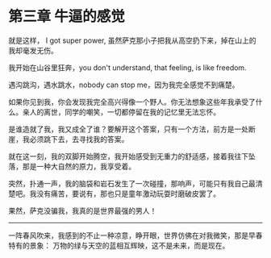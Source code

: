 # 第三章 牛逼的感觉

就是这样， I got super power, 虽然萨克那小子把我从高空扔下来，掉在山上的我却毫发无伤。

我开始在山谷里狂奔，you don't understand, that feeling, is like freedom.

遇沟跳沟，遇水跳水，nobody can stop me，因为我完全感觉不到痛楚。

如果你见到我，你会发现我完全高兴得像一个野人。你无法想象这些年我承受了什么。亲人的离世，同学的嘲笑，一切都停留在我的记忆里无法忘怀。

是谁造就了我，我又成全了谁？要解开这个答案，只有一个方法，前方是一处断崖，我必须跳下去，去寻找我的答案。

就在这一刻，我的双脚开始腾空，我开始感受到无重力的舒适感，接着我往下坠落，那是一种大自然的原力，我享受着。

突然，扑通一声，我的脑袋和岩石发生了一次碰撞，那响声，可能只有我自己最清楚吧。我没有痛苦，要说有，那也只是童年激动玩耍时磨破皮罢了。

果然，萨克没骗我，我真的是世界最强的男人！
___

一阵春风吹来，我感到的不止一种凉意，睁开眼，世界仿佛在对我微笑，那是早春特有的景象： 万物的绿与天空的蓝相互辉映，这不是未来，而是现在。